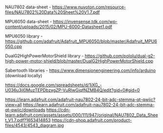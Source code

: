 NAU7802 data-sheet - https://www.nuvoton.com/resource-files/NAU7802%20Data%20Sheet%20V1.7.pdf

MPU6050 data-sheet - https://invensense.tdk.com/wp-content/uploads/2015/02/MPU-6000-Datasheet1.pdf

MPU6050 library - https://github.com/adafruit/Adafruit_MPU6050/blob/master/Adafruit_MPU6050.cpp

DualG2HighPowerMotorShield library - https://github.com/pololu/dual-g2-high-power-motor-shield/blob/master/DualG2HighPowerMotorShield.cpp

Sabertooth libraries - https://www.dimensionengineering.com/info/arduino (download locally) 

https://docs.google.com/spreadsheets/d/1iXG_-U036u3jl0MuzTEPDbzxgZP-VuRlwGiqfNZMB4Q/edit?gid=0#gid=0


https://learn.adafruit.com/adafruit-nau7802-24-bit-adc-stemma-qt-qwiic?view=all
https://learn.adafruit.com/adafruit-nau7802-24-bit-adc-stemma-qt-qwiic/downloads
https://cdn-learn.adafruit.com/assets/assets/000/111/947/original/NAU7802_Data_Sheet_V1.7.pdf?1653414853
https://cdn-shop.adafruit.com/product-files/4543/4543_diagram.jpg
